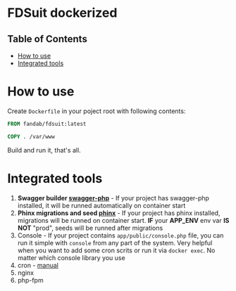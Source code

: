 # FDSuit dockerized

## Table of Contents


<!-- vim-markdown-toc GFM -->

+ [How to use](#how-to-use)
+ [Integrated tools](#integrated-tools)

<!-- vim-markdown-toc -->

# How to use

Create `Dockerfile` in your poject root with following contents:

```Dockerfile
FROM fandab/fdsuit:latest

COPY . /var/www
```

Build and run it, that's all.

# Integrated tools

1. **Swagger builder [swagger-php](https://github.com/zircote/swagger-php)** - If your project has swagger-php installed, it will be runned automatically on container start
2. **Phinx migrations and seed [phinx](http://phinx.org)** - If your project has phinx installed, migrations will be runned on container start. **IF** your **APP_ENV** env var **IS NOT** "prod", seeds will be runned after migrations
3. Console - If your project contains `app/public/console.php` file, you can run it simple with `console` from any part of the system. Very helpful when you want to add some cron scrits or run it via `docker exec`. No matter which console library you use
4. cron - [manual](https://wiki.alpinelinux.org/wiki/Alpine_Linux:FAQ#My_cron_jobs_don.27t_run.3F)
5. nginx
6. php-fpm
